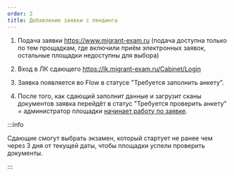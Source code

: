 ```yaml
---
order: 2
title: Добавление заявки с лендинга
---
```


1. Подача заявки <https://www.migrant-exam.ru> (подача доступна только по тем прощадкам, где включили приём электронных заявок, остальные площадки недоступны для выбора)

2. Вход в ЛК сдающего <https://lk.migrant-exam.ru/Cabinet/Login>

3. Заявка появляется во Flow в статусе "Требуется заполнить анкету".

4. После того, как сдающий заполнит данные и загрузит сканы документов заявка перейдёт в статус "Требуется проверить анкету" = администратор площадки [начинает работу по заявке](https://informa.gitbook.io/immigraciya/flow.-rabota-s-dokumentami/dobavlenie-zayavki-s-lendinga/proverka-dokumentov).

:::info 

Сдающие смогут выбрать экзамен, который стартует не ранее чем через 3 дня от текущей даты, чтобы площадки успели проверить документы.

:::


